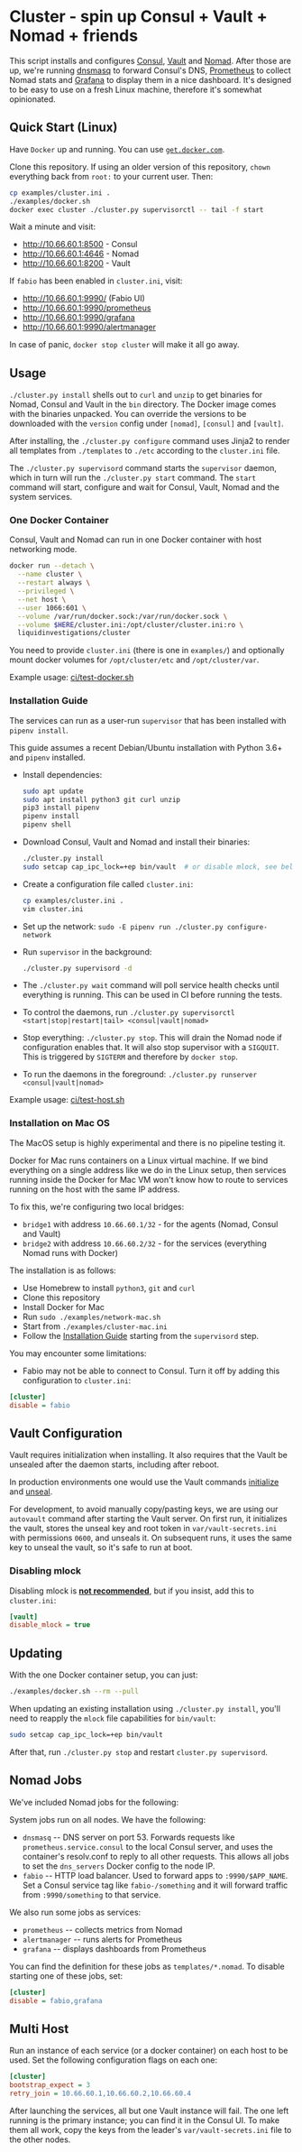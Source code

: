 # Cluster - spin up Consul + Vault + Nomad + friends

This script installs and configures [Consul][], [Vault][] and [Nomad][]. After
those are up, we're running [dnsmasq][] to forward Consul's DNS, [Prometheus][]
to collect Nomad stats and [Grafana][] to display them in a nice dashboard.
It's designed to be easy to use on a fresh Linux machine, therefore it's
somewhat opinionated.

[consul]: https://www.consul.io/
[vault]: https://www.vaultproject.io/
[nomad]: https://www.nomadproject.io/
[supervisord]: http://supervisord.org/
[dnsmasq]: http://www.thekelleys.org.uk/dnsmasq/doc.html
[Prometheus]: http://prometheus.io/
[Grafana]: https://grafana.com/


## Quick Start (Linux)

Have `Docker` up and running. You can use
[`get.docker.com`](https://docs.docker.com/install/linux/docker-ce/ubuntu/#install-using-the-convenience-script).

Clone this repository. If using an older version of this repository, `chown`
everything back from `root:` to your current user. Then:


```bash
cp examples/cluster.ini .
./examples/docker.sh
docker exec cluster ./cluster.py supervisorctl -- tail -f start
```

Wait a minute and visit:

- http://10.66.60.1:8500 - Consul
- http://10.66.60.1:4646 - Nomad
- http://10.66.60.1:8200 - Vault

If `fabio` has been enabled in `cluster.ini`, visit:

- http://10.66.60.1:9990/  (Fabio UI)
- http://10.66.60.1:9990/prometheus
- http://10.66.60.1:9990/grafana
- http://10.66.60.1:9990/alertmanager

In case of panic, `docker stop cluster` will make it all go away.


## Usage

`./cluster.py install` shells out to `curl` and `unzip` to get binaries for Nomad, Consul
and Vault in the `bin` directory. The Docker image comes with the binaries unpacked.
You can override the versions to be downloaded with the `version` config under
`[nomad]`, `[consul]` and `[vault]`.


After installing, the `./cluster.py configure` command uses Jinja2 to render
all templates from `./templates` to `./etc` according to the `cluster.ini`
file.


The `./cluster.py supervisord` command starts the `supervisor` daemon, which in
turn will run the `./cluster.py start` command. The `start` command will start,
configure and wait for Consul, Vault, Nomad and the system services.


### One Docker Container

Consul, Vault and Nomad can run in one Docker container with host networking mode.


```bash
docker run --detach \
  --name cluster \
  --restart always \
  --privileged \
  --net host \
  --user 1066:601 \
  --volume /var/run/docker.sock:/var/run/docker.sock \
  --volume $HERE/cluster.ini:/opt/cluster/cluster.ini:ro \
  liquidinvestigations/cluster
```

You need to provide `cluster.ini` (there is one in `examples/`) and optionally
mount docker volumes for `/opt/cluster/etc` and `/opt/cluster/var`.


Example usage: [ci/test-docker.sh](ci/test-docker.sh)


### Installation Guide

The services can run as a user-run `supervisor` that has been installed with
`pipenv install`.

This guide assumes a recent Debian/Ubuntu installation with Python 3.6+ and `pipenv` installed.
* Install dependencies:

    ```bash
    sudo apt update
    sudo apt install python3 git curl unzip
    pip3 install pipenv
    pipenv install
    pipenv shell
    ```

* Download Consul, Vault and Nomad and install their binaries:

    ```bash
    ./cluster.py install
    sudo setcap cap_ipc_lock=+ep bin/vault  # or disable mlock, see below
    ```

* Create a configuration file called `cluster.ini`:

    ```bash
    cp examples/cluster.ini .
    vim cluster.ini
    ```

* Set up the network: `sudo -E pipenv run ./cluster.py configure-network`

* Run `supervisor` in the background:

    ```bash
    ./cluster.py supervisord -d
    ```

* The `./cluster.py wait` command will poll service health checks until
  everything is running. This can be used in CI before running the tests.

* To control the daemons, run `./cluster.py supervisorctl <start|stop|restart|tail> <consul|vault|nomad>`

* Stop everything: `./cluster.py stop`. This will drain the Nomad node if
  configuration enables that. It will also stop supervisor with a `SIGQUIT`.
  This is triggered by `SIGTERM` and therefore by `docker stop`.

* To run the daemons in the foreground: `./cluster.py runserver <consul|vault|nomad>`


Example usage: [ci/test-host.sh](ci/test-host.sh)


### Installation on Mac OS

The MacOS setup is highly experimental and there is no pipeline testing it.

Docker for Mac runs containers on a Linux virtual machine. If we bind
everything on a single address like we do in the Linux setup, then services
running inside the Docker for Mac VM won't know how to route to services
running on the host with the same IP address.

To fix this, we're configuring two local bridges:

- `bridge1` with address `10.66.60.1/32` - for the agents (Nomad, Consul and Vault)
- `bridge2` with address `10.66.60.2/32` - for the services (everything Nomad runs with Docker)


The installation is as follows:

* Use Homebrew to install `python3`, `git` and `curl`
* Clone this repository
* Install Docker for Mac
* Run `sudo ./examples/network-mac.sh`
* Start from `./examples/cluster-mac.ini`
* Follow the [Installation Guide](#installation-guide) starting from the `supervisord` step.


You may encounter some limitations:

* Fabio may not be able to connect to Consul. Turn it off by adding this
  configuration to `cluster.ini`:

```ini
[cluster]
disable = fabio
```


## Vault Configuration

Vault requires initialization when installing. It also requires that the Vault
be unsealed after the daemon starts, including after reboot.

In production environments one would use the Vault commands [initialize][] and
[unseal][].

For development, to avoid manually copy/pasting keys, we are using our
`autovault` command after starting the Vault server. On first run, it
initializes the vault, stores the unseal key and root token in
`var/vault-secrets.ini` with permissions `0600`, and unseals it. On subsequent
runs, it uses the same key to unseal the vault, so it's safe to run at boot.


[initialize]: https://www.vaultproject.io/docs/commands/operator/init.html
[unseal]: https://www.vaultproject.io/docs/commands/operator/unseal.html


### Disabling mlock

Disabling mlock is [**not recommended**][disable_mlock], but if you insist, add
this to `cluster.ini`:

```ini
[vault]
disable_mlock = true
```

[disable_mlock]: https://www.vaultproject.io/docs/configuration/#disable_mlock


## Updating

With the one Docker container setup, you can just:

```bash
./examples/docker.sh --rm --pull
```


When updating an existing installation using `./cluster.py install`, you'll
need to reapply the `mlock` file capabilities for `bin/vault`:

```bash
sudo setcap cap_ipc_lock=+ep bin/vault
```

After that, run `./cluster.py stop` and restart `cluster.py supervisord`.


## Nomad Jobs

We've included Nomad jobs for the following:

System jobs run on all nodes. We have the following:

- `dnsmasq` -- DNS server on port 53. Forwards requests like `prometheus.service.consul`
  to the local Consul server, and uses the container's resolv.conf to reply to
  all other requests. This allows all jobs to set the `dns_servers` Docker
  config to the node IP.
- `fabio` -- HTTP load balancer. Used to forward apps to `:9990/$APP_NAME`. Set
  a Consul service tag like `fabio-/something` and it will forward traffic from
  `:9990/something` to that service.


We also run some jobs as services:

- `prometheus` -- collects metrics from Nomad
- `alertmanager` -- runs alerts for Prometheus
- `grafana` -- displays dashboards from Prometheus


You can find the definition for these jobs as `templates/*.nomad`. To disable
starting one of these jobs, set:

```ini
[cluster]
disable = fabio,grafana
```


## Multi Host

Run an instance of each service (or a docker container) on each host to be
used. Set the following configuration flags on each one:

```ini
[cluster]
bootstrap_expect = 3
retry_join = 10.66.60.1,10.66.60.2,10.66.60.4
```

After launching the services, all but one Vault instance will fail. The one
left running is the primary instance; you can find it in the Consul UI. To make
them all work, copy the keys from the leader's `var/vault-secrets.ini` file to
the other nodes.
